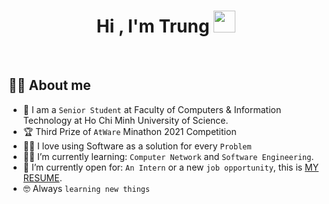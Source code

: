 <h1 align="center">Hi , I'm Trung <img src="https://media.giphy.com/media/hvRJCLFzcasrR4ia7z/giphy.gif" width="35"></h1>

<br>

## :sassy_man:  About me
- :school: I am a `Senior Student` at Faculty of Computers & Information Technology at Ho Chi Minh University of Science.
- :trophy: Third Prize of `AtWare` Minathon 2021 Competition
- :technologist: I love using Software as a solution for every `Problem`
- :student: I’m currently learning: `Computer Network` and `Software Engineering`.
- :thinking: I’m currently open for: `An Intern` or a new `job opportunity`, this is [MY RESUME](https://drive.google.com/file/d/1cfRd1wL2pO-OxXnGhAD6sBQK_xVxleit/view?usp=sharing).
- :nerd_face: Always `learning new things`
